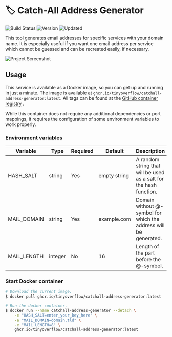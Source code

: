 # 🏷 Catch-All Address Generator

![Build Status](https://github.com/tinyoverflow/catchall-address-generator/actions/workflows/docker.yml/badge.svg)
![Version](https://img.shields.io/github/v/tag/tinyoverflow/catchall-address-generator?label=Version&sort=semver)
![Updated](https://img.shields.io/github/last-commit/tinyoverflow/catchall-address-generator?label=Updated)

This tool generates email addresses for specific services with your domain name. It is especially useful if you want one
email address per service which cannot be guessed and can be recreated easily, if necessary.

![Project Screenshot](/../docs/screenshots/screenshot_1.png?raw=true)

## Usage

This service is available as a Docker image, so you can get up and running in just a minute. The image is available
at `ghcr.io/tinyoverflow/catchall-address-generator:latest`. All tags can be found at
the [GitHub container registry](https://github.com/tinyoverflow/catchall-address-generator/pkgs/container/catchall-address-generator)
.

While this container does not require any additional dependencies or port mappings, it requires the configuration of
some environment variables to work properly.

### Environment variables

| Variable    | Type    | Required | Default      | Description                                                        |
|-------------|---------|----------|--------------|--------------------------------------------------------------------|
| HASH_SALT   | string  | Yes      | empty string | A random string that will be used as a salt for the hash function. |
| MAIL_DOMAIN | string  | Yes      | example.com  | Domain without @-symbol for which the address will be generated.   |
| MAIL_LENGTH | integer | No       | 16           | Length of the part before the @-symbol.                            |

### Start Docker container

```sh
# Download the current image.
$ docker pull ghcr.io/tinyoverflow/catchall-address-generator:latest

# Run the docker container.
$ docker run --name catchall-address-generator --detach \
    -e "HASH_SALT=enter_your_key_here" \
    -e "MAIL_DOMAIN=domain.tld" \
    -e "MAIL_LENGTH=8" \
    ghcr.io/tinyoverflow/catchall-address-generator:latest
```
